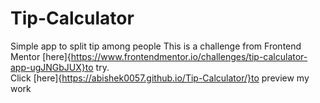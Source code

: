# Tip-Calculator
Simple app to split tip among people
This is a challenge from Frontend Mentor [here]{https://www.frontendmentor.io/challenges/tip-calculator-app-ugJNGbJUX}to try.   
Click [here]{https://abishek0057.github.io/Tip-Calculator/}to preview my work
